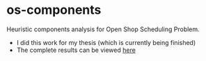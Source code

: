 # os-components
Heuristic components analysis for Open Shop Scheduling Problem.

- I did this work for my thesis (which is currently being finished)
- The complete results can be viewed [here](https://docs.google.com/spreadsheets/d/1LB0aV1K83khSgiIePQiiwQVM0g236GkT4kmlp4kfC7Y/edit?usp=sharing)
